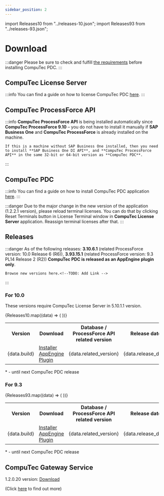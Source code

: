 ```yaml
---
sidebar_position: 2
---
```


import Releases10 from "../releases-10.json";
import Releases93 from "../releases-93.json";

# Download

:::danger
    Please be sure to check and fulfill [the requirements](../administrator-guide/installation/requirements.md) before installing CompuTec PDC.
:::

## CompuTec License Server

:::info
    You can find a guide on how to license CompuTec PDC [here](../administrator-guide/pdc-licensing/overview.md).
:::

## CompuTec ProcessForce API

:::info
    **CompuTec ProcessForce API** is being installed automatically since **CompuTec ProcessForce 9.10** – you do not have to install it manually if **SAP Business One** and **CompuTec ProcessForce** is already installed on the machine.

    If this is a machine without SAP Business One installed, then you need to install **SAP Business One DI API**, and **CompuTec ProcessForce API** in the same 32-bit or 64-bit version as **CompuTec PDC**.
:::

## CompuTec PDC

:::info
    You can find a guide on how to install CompuTec PDC application [here](../administrator-guide/installation/first-installation.md).
:::

:::danger
    Due to the major change in the new version of the application (1.2.2.1 version), please reload terminal licenses. You can do that by clicking Reset Terminals button in License Terminal window in **CompuTec License Server** application. Reassign terminal licenses after that.
:::

## Releases

:::danger
    As of the following releases: **3.10.6.1** (related ProcessForce version: 10.0 Release 6 (R6)), **3.93.15.1** (related ProcessForce version: 9.3 PL14 Release 2 (R2)) **CompuTec PDC is released as an AppEngine plugin only**.

    Browse new versions here.<!--TODO: Add Link -->
:::

### For 10.0

These versions require CompuTec License Server in 5.10.1.1 version.

<table>
  <tr>
    <th>Version</th>
    <th>Download</th>
    <th>Database / ProcessForce API related version</th>
    <th>Release date</th>
  </tr>
  {Releases10.map((data) => (
    <tr>
      <td>{data.build}</td>
      <td><a href={data.installer_url}>Installer</a><br /><a href={data.plugin_url}>AppEngine Plugin</a></td>
      <td>{data.related_version}</td>
      <td>{data.release_date}</td>
    </tr>
  ))}
</table>

\* - until next CompuTec PDC release

### For 9.3

<table>
  <tr>
    <th>Version</th>
    <th>Download</th>
    <th>Database / ProcessForce API related version</th>
    <th>Release date</th>
  </tr>
  {Releases93.map((data) => (
    <tr>
      <td>{data.build}</td>
      <td><a href={data.installer_url}>Installer</a><br /><a href={data.plugin_url}>AppEngine Plugin</a></td>
      <td>{data.related_version}</td>
      <td>{data.release_date}</td>
    </tr>
  ))}
</table>

\* - until next CompuTec PDC release

## CompuTec Gateway Service

1.2.0.20 version: [Download](https://download.computec.one/software/gateway/releases/CompuTec_Gateway_1.2.0.20.msi)

(Click [here](../administrator-guide/weight-scales-integration/gateway-service-installation.md) to find out more)
